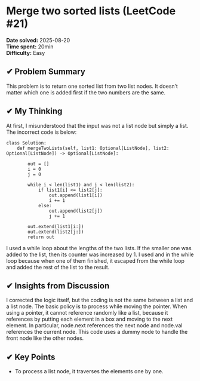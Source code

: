 # Merge two sorted lists (LeetCode #21)

**Date solved:** 2025-08-20   
**Time spent:**  20min  
**Difficulty:** Easy   

## ✔︎ Problem Summary
This problem is to return one sorted list from two list nodes.
It doesn’t matter which one is added first if the two numbers are the same.

## ✔︎ My Thinking
At first, I misunderstood that the input was not a list node but simply a list.
The incorrect code is below:
```
class Solution:
    def mergeTwoLists(self, list1: Optional[ListNode], list2: Optional[ListNode]) -> Optional[ListNode]:

        out = []
        i = 0
        j = 0

        while i < len(list1) and j < len(list2):
            if list1[i] <= list2[j]:
                out.append(list1[i])
                i += 1
            else:
                out.append(list2[j])
                j += 1
            
        out.extend(list1[i:])
        out.extend(list2[j:])
        return out
```
I used a while loop about the lengths of the two lists. If the smaller one was added to the list, then its counter was increased by 1.
I used and in the while loop because when one of them finished, it escaped from the while loop and added the rest of the list to the result.

## ✔︎ Insights from Discussion
I corrected the logic itself, but the coding is not the same between a list and a list node.
The basic policy is to process while moving the pointer.
When using a pointer, it cannot reference randomly like a list, because it references by putting each element in a box and moving to the next element.
In particular, node.next references the next node and node.val references the current node.
This code uses a dummy node to handle the front node like the other nodes.

## ✔︎ Key Points
- To process a list node, it traverses the elements one by one.
